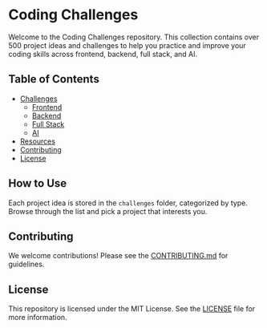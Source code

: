 # Coding Challenges

Welcome to the Coding Challenges repository. This collection contains over 500 project ideas and challenges to help you practice and improve your coding skills across frontend, backend, full stack, and AI.

## Table of Contents

- [Challenges](#challenges)
  - [Frontend](challenges/frontend)
  - [Backend](challenges/backend)
  - [Full Stack](challenges/fullstack)
  - [AI](challenges/ai)
- [Resources](resources)
- [Contributing](CONTRIBUTING.md)
- [License](LICENSE)

## How to Use

Each project idea is stored in the `challenges` folder, categorized by type. Browse through the list and pick a project that interests you.

## Contributing

We welcome contributions! Please see the [CONTRIBUTING.md](CONTRIBUTING.md) for guidelines.

## License

This repository is licensed under the MIT License. See the [LICENSE](LICENSE) file for more information.
